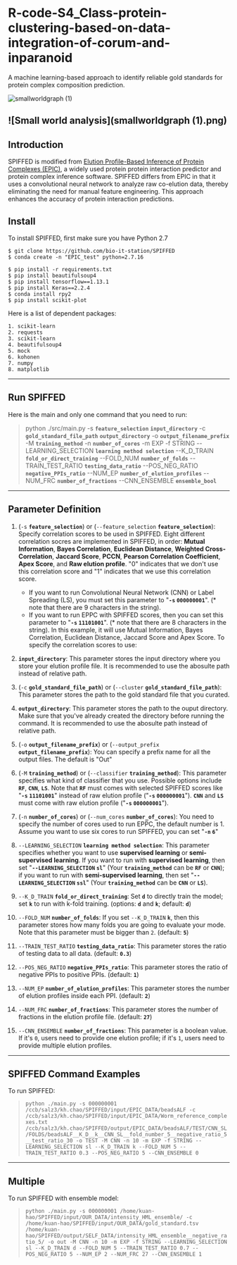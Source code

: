 # R-code-S4_Class-protein-clustering-based-on-data-integration-of-corum-and-inparanoid

A machine learning-based approach to identify reliable gold standards for protein complex composition prediction.

![smallworldgraph (1)](https://github.com/yangpengchengstat/R-code-S4_Class-protein-clustering-based-on-data-integration-of-corum-and-inparanoid/assets/90017911/be43cd7e-c5a2-4919-8f36-f4d48f413607)

![Small world analysis](smallworldgraph (1).png)
---
## Introduction
SPIFFED is modified from [Elution Profile-Based Inference of Protein Complexes (EPIC)](https://github.com/BaderLab/EPIC), a widely used protein protein interaction predictor and protein complex inference software. SPIFFED differs from EPIC in that it uses a convolutional neural network to analyze raw co-elution data, thereby eliminating the need for manual feature engineering. This approach enhances the accuracy of protein interaction predictions.


## Install

To install SPIFFED, first make sure you have Python 2.7 


```
$ git clone https://github.com/bio-it-station/SPIFFED
$ conda create -n "EPIC_test" python=2.7.16

$ pip install -r requirements.txt
$ pip install beautifulsoup4
$ pip install tensorflow==1.13.1
$ pip install Keras==2.2.4
$ conda install rpy2
$ pip install scikit-plot
```


Here is a list of dependent packages:

```
1. scikit-learn
2. requests
3. scikit-learn
4. beautifulsoup4
5. mock
6. kohonen
7. numpy
8. matplotlib
```

---

## Run SPIFFED
Here is the main and only one command that you need to run:

> python ./src/main.py -s <b>`feature_selection`</b> <b>`input_directory`</b> -c <b>`gold_standard_file_path`</b> <b>`output_directory`</b> -o <b>`output_filename_prefix`</b> -M <b>`training_method`</b> -n <b>`number_of_cores`</b> -m EXP -f STRING --LEARNING_SELECTION <b>`learning method selection`</b> --K_D_TRAIN <b>`fold_or_direct_training`</b> --FOLD_NUM <b>`number_of_folds`</b> --TRAIN_TEST_RATIO <b>`testing_data_ratio`</b> --POS_NEG_RATIO <b>`negative_PPIs_ratio`</b> --NUM_EP <b>`number_of_elution_profiles`</b> --NUM_FRC <b>`number_of_fractions`</b> --CNN_ENSEMBLE <b>`ensemble_bool`</b>


---

## Parameter Definition

1. (`-s` <b>`feature_selection`</b>) or (`--feature_selection` <b>`feature_selection`</b>): Specify correlation scores to be used in SPIFFED. Eight different correlation socres are implemented in SPIFFED, in order: <b>Mutual Information</b>, <b>Bayes Correlation</b>, <b>Euclidean Distance</b>, <b>Weighted Cross-Correlation</b>, <b>Jaccard Score</b>, <b>PCCN</b>, <b>Pearson Correlation Coefficient</b>, <b>Apex Score</b>, and <b>Raw elution profile</b>. "0" indicates that we don't use this correlation score and "1" indicates that we use this correlation score.
    * If you want to run Convolutional Neural Network (CNN) or Label Spreading (LS), you must set this parameter to "<b>`-s` `000000001`</b>". (* note that there are 9 characters in the string).
    * If you want to run EPPC with SPIFFED scores, then you can set this parameter to "<b>`-s`  `11101001`</b>". (* note that there are 8 characters in the string). In this example, it will use Mutual Information, Bayes Correlation, Euclidean Distance, Jaccard Score and Apex Score. To specify the correlation scores to use:

2. <b>`input_directory`</b>: This parameter stores the input directory where you store your elution profile file. It is recommended to use the abosulte path instead of relative path.


3.  (`-c` <b>`gold_standard_file_path`</b>) or (`--cluster` <b>`gold_standard_file_path`</b>): This parameter stores the path to the gold standard file that you curated.

4. <b>`output_directory`</b>: This parameter stores the path to the ouput directory. Make sure that you've already created the directory before running the command. It is recommended to use the abosulte path instead of relative path.

5. (`-o` <b>`output_filename_prefix`</b>) or (`--output_prefix` <b>`output_filename_prefix`</b>): You can specify a prefix name for all the output files. The default is "Out"

6. (`-M` <b>`training_method`</b>) or (`--classifier` <b>`training_method`</b>): This parameter specifies what kind of classifier that you use. Possible options include <b>`RF`</b>, <b>`CNN`</b>, <b>`LS`</b>. Note that <b>`RF`</b> must comes with selected SPIFFED scores like "<b>`-s`  `11101001`</b>" instead of raw elution profile ("<b>`-s` `000000001`</b>"). <b>`CNN`</b> and <b>`LS`</b> must come with raw elution profile ("<b>`-s` `000000001`</b>").

7. (`-n` <b>`number_of_cores`</b>) or (`--num_cores` <b>`number_of_cores`</b>): You need to specify the number of cores used to run EPPC, the default number is 1. Assume you want to use six cores to run SPIFFED, you can set "<b>`-n` `6`</b>"

8. `--LEARNING_SELECTION` <b>`learning method selection`</b>: This parameter specifies whether you want to use <b>supervised learning</b> or <b>semi-supervised learning</b>. If you want to run with <b>supervised learning</b>, then set "<b>`--LEARNING_SELECTION` `sl`</b>" (Your <b>`training_method`</b> can be <b>`RF`</b> or <b>`CNN`</b>); if you want to run with <b>semi-supervised learning</b>, then set "<b>`--LEARNING_SELECTION` `ssl`</b>" (Your <b>`training_method`</b> can be <b>`CNN`</b> or <b>`LS`</b>).

9. `--K_D_TRAIN` <b>`fold_or_direct_training`</b>: Set <b>`d`</b> to directly train the model; set <b>`k`</b> to run with k-fold training. (options: <b>`d`</b> and <b>`k`</b>; default: <b>`d`</b>)

10. `--FOLD_NUM` <b>`number_of_folds`</b>: If you set `--K_D_TRAIN` <b>`k`</b>, then this parameter stores how many folds you are going to evaluate your mode. Note that this parameter must be bigger than `2`. (default: <b>`5`</b>)

11. `--TRAIN_TEST_RATIO` <b>`testing_data_ratio`</b>: This parameter stores the ratio of testing data to all data. (default: <b>`0.3`</b>)

12. `--POS_NEG_RATIO` <b>`negative_PPIs_ratio`</b>: This parameter stores the ratio of negative PPIs to positive PPIs. (default: <b>`1`</b>)

13. `--NUM_EP` <b>`number_of_elution_profiles`</b>: This parameter stores the number of elution profiles inside each PPI. (default: <b>`2`</b>)

14. `--NUM_FRC` <b>`number_of_fractions`</b>: This parameter stores the number of fractions in the elution profile file. (default: <b>`27`</b>)

15. `--CNN_ENSEMBLE` <b>`number_of_fractions`</b>: This parameter is a boolean value. If it's `0`, users need to provide one elution profile; if it's `1`, users need to provide multiple elution profiles.


---

## SPIFFED Command Examples

To run SPIFFED:
    
> `python ./main.py -s 000000001 /ccb/salz3/kh.chao/SPIFFED/input/EPIC_DATA/beadsALF -c /ccb/salz3/kh.chao/SPIFFED/input/EPIC_DATA/Worm_reference_complexes.txt /ccb/salz3/kh.chao/SPIFFED/output/EPIC_DATA/beadsALF/TEST/CNN_SL/FOLDS/beadsALF__K_D__k__CNN_SL__fold_number_5__negative_ratio_5__test_ratio_30 -o TEST -M CNN -n 10 -m EXP -f STRING --LEARNING_SELECTION sl --K_D_TRAIN k --FOLD_NUM 5 --TRAIN_TEST_RATIO 0.3 --POS_NEG_RATIO 5 --CNN_ENSEMBLE 0
`

---

## Multiple

To run SPIFFED with ensemble model:
> `python ./main.py -s 000000001 /home/kuan-hao/SPIFFED/input/OUR_DATA/intensity_HML_ensemble/ -c /home/kuan-hao/SPIFFED/input/OUR_DATA/gold_standard.tsv /home/kuan-hao/SPIFFED/output/SELF_DATA/intensity_HML_ensemble__negative_ratio_5/ -o out -M CNN -n 10 -m EXP -f STRING --LEARNING_SELECTION sl --K_D_TRAIN d --FOLD_NUM 5 --TRAIN_TEST_RATIO 0.7 --POS_NEG_RATIO 5 --NUM_EP 2 --NUM_FRC 27 --CNN_ENSEMBLE 1`
